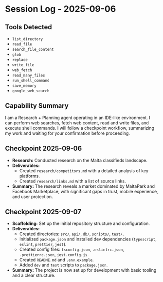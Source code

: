 # Session Log - 2025-09-06

## Tools Detected

*   `list_directory`
*   `read_file`
*   `search_file_content`
*   `glob`
*   `replace`
*   `write_file`
*   `web_fetch`
*   `read_many_files`
*   `run_shell_command`
*   `save_memory`
*   `google_web_search`

## Capability Summary

I am a Research + Planning agent operating in an IDE-like environment. I can perform web searches, fetch web content, read and write files, and execute shell commands. I will follow a checkpoint workflow, summarizing my work and waiting for your confirmation before proceeding.

## Checkpoint 2025-09-06

*   **Research:** Conducted research on the Malta classifieds landscape.
*   **Deliverables:**
    *   Created `research/competitors.md` with a detailed analysis of key platforms.
    *   Created `research/links.md` with a list of source links.
*   **Summary:** The research reveals a market dominated by MaltaPark and Facebook Marketplace, with significant gaps in trust, mobile experience, and user protection.

## Checkpoint 2025-09-07

*   **Scaffolding:** Set up the initial repository structure and configuration.
*   **Deliverables:**
    *   Created directories: `src/`, `api/`, `db/`, `scripts/`, `test/`.
    *   Initialized `package.json` and installed dev dependencies (`typescript`, `eslint`, `prettier`, `jest`).
    *   Created config files: `tsconfig.json`, `.eslintrc.json`, `.prettierrc.json`, `jest.config.js`.
    *   Created `README.md` and `.env.example`.
    *   Added `dev` and `test` scripts to `package.json`.
*   **Summary:** The project is now set up for development with basic tooling and a clear structure.

